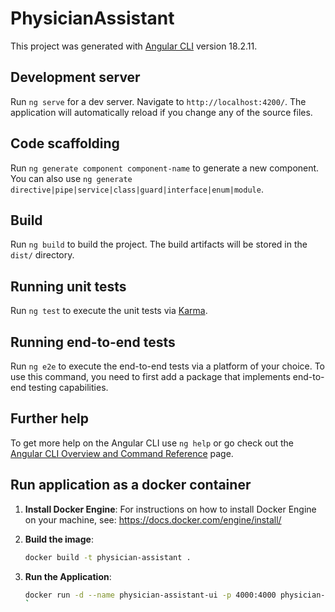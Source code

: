 # PhysicianAssistant

This project was generated with [Angular CLI](https://github.com/angular/angular-cli) version 18.2.11.

## Development server

Run `ng serve` for a dev server. Navigate to `http://localhost:4200/`. The application will automatically reload if you change any of the source files.

## Code scaffolding

Run `ng generate component component-name` to generate a new component. You can also use `ng generate directive|pipe|service|class|guard|interface|enum|module`.

## Build

Run `ng build` to build the project. The build artifacts will be stored in the `dist/` directory.

## Running unit tests

Run `ng test` to execute the unit tests via [Karma](https://karma-runner.github.io).

## Running end-to-end tests

Run `ng e2e` to execute the end-to-end tests via a platform of your choice. To use this command, you need to first add a package that implements end-to-end testing capabilities.

## Further help

To get more help on the Angular CLI use `ng help` or go check out the [Angular CLI Overview and Command Reference](https://angular.dev/tools/cli) page.


## Run application as a docker container

1. **Install Docker Engine**:
   For instructions on how to install Docker Engine on your machine, see: https://docs.docker.com/engine/install/


3. **Build the image**:
    ```sh
    docker build -t physician-assistant .
    ```

4. **Run the Application**:
    ```sh
    docker run -d --name physician-assistant-ui -p 4000:4000 physician-assistant 
    `
